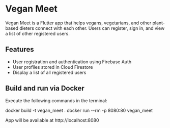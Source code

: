 # Vegan Meet

Vegan Meet is a Flutter app that helps vegans, vegetarians, and other plant-based dieters connect with each other. Users can register, sign in, and view a list of other registered users.

## Features

- User registration and authentication using Firebase Auth
- User profiles stored in Cloud Firestore
- Display a list of all registered users

## Build and run via Docker

Execute the following commands in the terminal:

docker build -t vegan_meet .
docker run --rm -p 8080:80 vegan_meet

App will be available at http://localhost:8080
